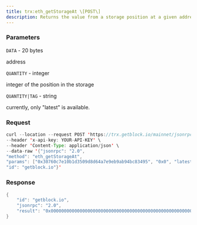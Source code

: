 ```yaml
---
title: trx:eth_getStorageAt \[POST\]
description: Returns the value from a storage position at a given address. It can beused to get the value of a variable in a contract.
---
```


### Parameters


`DATA` - 20 bytes

address

`QUANTITY` - integer

integer of the position in the storage

`QUANTITY|TAG` - string

currently, only "latest" is available.

### Request

``` java
curl --location --request POST 'https://trx.getblock.io/mainnet/jsonrpc' \
--header 'x-api-key: YOUR-API-KEY' \
--header 'Content-Type: application/json' \
--data-raw '{"jsonrpc": "2.0",
"method": "eth_getStorageAt",
"params": ["0x30760c7e10b1d3509d8d64a7e9eb9ab94bc83495", "0x0", "latest"],
"id": "getblock.io"}'
```

###  Response

``` java
{
    "id": "getblock.io",
    "jsonrpc": "2.0",
    "result": "0x0000000000000000000000000000000000000000000000000000000000000000"
}
```

